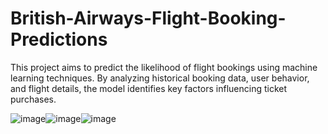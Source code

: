 # British-Airways-Flight-Booking-Predictions
This project aims to predict the likelihood of flight bookings using machine learning techniques. By analyzing historical booking data, user behavior, and flight details, the model identifies key factors influencing ticket purchases.


![image](https://github.com/user-attachments/assets/2c3cd10a-43dd-4835-90fd-c26ad1d5449c)![image](https://github.com/user-attachments/assets/e365b64f-5327-4ef2-aa4b-99ee1dc00516)![image](https://github.com/user-attachments/assets/fc08216a-051e-4ddf-84eb-8579a2fbd332)


